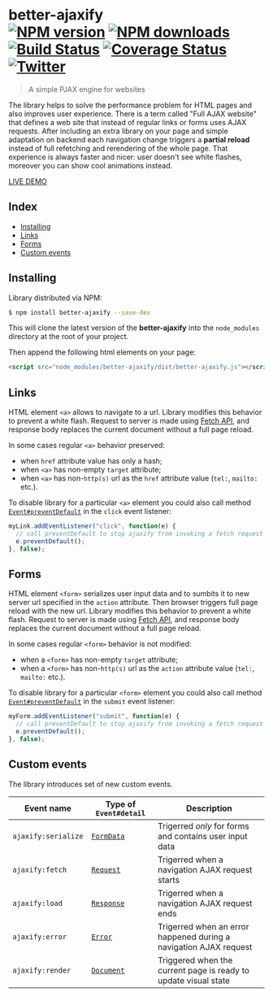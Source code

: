 # better-ajaxify<br>[![NPM version][npm-version]][npm-url] [![NPM downloads][npm-downloads]][npm-url] [![Build Status][status-image]][status-url] [![Coverage Status][coveralls-image]][coveralls-url] [![Twitter][twitter-follow]][twitter-url]
> A simple PJAX engine for websites

The library helps to solve the performance problem for HTML pages and also improves user experience. There is a term called "Full AJAX website" that defines a web site that instead of regular links or forms uses AJAX requests. After including an extra library on your page and simple adaptation on backend each navigation change triggers a **partial reload** instead of full refetching and rerendering of the whole page. That experience is always faster and nicer: user doesn't see white flashes, moreover you can show cool animations instead.

[LIVE DEMO](http://chemerisuk.github.io/better-ajaxify/)

## Index

<!-- MarkdownTOC levels="2" autolink="true" -->

- [Installing](#installing)
- [Links](#links)
- [Forms](#forms)
- [Custom events](#custom-events)

<!-- /MarkdownTOC -->

## Installing
Library distributed via NPM:

```sh
$ npm install better-ajaxify --save-dev
```

This will clone the latest version of the __better-ajaxify__ into the `node_modules` directory at the root of your project.

Then append the following html elements on your page:

```html
<script src="node_modules/better-ajaxify/dist/better-ajaxify.js"></script>
```

## Links
HTML element <code>&lt;a&gt;</code> allows to navigate to a url. Library modifies this behavior to prevent a white flash. Request to server is made using <a href="https://developer.mozilla.org/en-US/docs/Web/API/Fetch_API" target="_blank">Fetch API</a>, and response body replaces the current document without a full page reload.

In some cases regular <code>&lt;a&gt;</code> behavior preserved:

* when <code>href</code> attribute value has only a hash;</li>
* when <code>&lt;a&gt;</code> has non-empty <code>target</code> attribute;</li>
* when <code>&lt;a&gt;</code> has non-<code>http(s)</code> url as the <code>href</code> attribute value (<code>tel:</code>, <code>mailto:</code> etc.).

To disable library for a particular <code>&lt;a&gt;</code> element you could also call method <a href="https://developer.mozilla.org/en-US/docs/Web/API/Event/preventDefault" target="_blank"><code>Event#preventDefault</code></a> in the <code>click</code> event listener:

```js
myLink.addEventListener("click", function(e) {
  // call preventDefault to stop ajaxify from invoking a fetch request
  e.preventDefault();
}, false);
```

## Forms
HTML element <code>&lt;form&gt;</code> serializes user input data and to sumbits it to new server url specified in the <code>action</code> attribute. Then browser triggers full page reload with the new url. Library modifies this behavior to prevent a white flash. Request to server is made using <a href="https://developer.mozilla.org/en-US/docs/Web/API/Fetch_API" target="_blank">Fetch API</a>, and response body replaces the current document without a full page reload.

In some cases regular <code>&lt;form&gt;</code> behavior is not modified:

* when a <code>&lt;form&gt;</code> has non-empty <code>target</code> attribute;
* when a <code>&lt;form&gt;</code> has non-<code>http(s)</code> url as the <code>action</code> attribute value (<code>tel:</code>, <code>mailto:</code> etc.).
        
To disable library for a particular <code>&lt;form&gt;</code> element you could also call method <a href="https://developer.mozilla.org/en-US/docs/Web/API/Event/preventDefault" target="_blank"><code>Event#preventDefault</code></a> in the <code>submit</code> event listener:

```js
myForm.addEventListener("submit", function(e) {
  // call preventDefault to stop ajaxify from invoking a fetch request
  e.preventDefault();
}, false);
```

## Custom events
The library introduces set of new custom events.

| Event name | Type of `Event#detail` | Description |
| ---------- | --------- | ----------- |
| `ajaxify:serialize` | [`FormData`](https://developer.mozilla.org/en-US/docs/Web/API/FormData) | Trigerred _only_ for forms and contains user input data |
| `ajaxify:fetch` | [`Request`](https://developer.mozilla.org/en-US/docs/Web/API/Request) | Trigerred when a navigation AJAX request starts |
| `ajaxify:load` | [`Response`](https://developer.mozilla.org/en-US/docs/Web/API/Response) | Trigerred when a navigation AJAX request ends |
| `ajaxify:error` | [`Error`](https://developer.mozilla.org/en-US/docs/Web/JavaScript/Reference/Global_Objects/Error) | Trigerred when an error happened during a navigation AJAX request |
| `ajaxify:render` | [`Document`](https://developer.mozilla.org/en-US/docs/Web/API/Document) | Triggered when the current page is ready to update visual state |

[status-url]: https://github.com/chemerisuk/better-ajaxify/actions
[status-image]: https://github.com/chemerisuk/better-ajaxify/workflows/Node.js%20CI/badge.svg?branch=master

[coveralls-url]: https://coveralls.io/r/chemerisuk/better-ajaxify
[coveralls-image]: http://img.shields.io/coveralls/chemerisuk/better-ajaxify/master.svg

[npm-url]: https://www.npmjs.com/package/better-ajaxify
[npm-version]: https://img.shields.io/npm/v/better-ajaxify.svg
[npm-downloads]: https://img.shields.io/npm/dt/better-ajaxify.svg

[twitter-url]: https://twitter.com/chemerisuk
[twitter-follow]: https://img.shields.io/twitter/follow/chemerisuk.svg?style=social&label=Follow%20me


